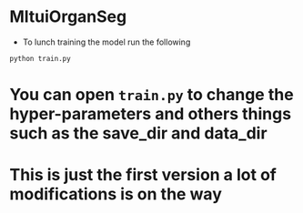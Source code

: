 # MltuiOrganSeg


- To lunch training the model run the following 

```shell
python train.py
```

# You can open `train.py` to change the hyper-parameters and others things such as the save_dir and data_dir 

# This is just the first version a lot of modifications is on the way 
